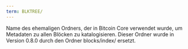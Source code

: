 ```yaml
---
term: BLKTREE/
---
```


Name des ehemaligen Ordners, der in Bitcoin Core verwendet wurde, um Metadaten zu allen Blöcken zu katalogisieren. Dieser Ordner wurde in Version 0.8.0 durch den Ordner blocks/index/ ersetzt.